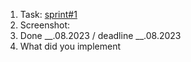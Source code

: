 1. Task: [sprint#1](https://github.com/rolling-scopes-school/tasks/blob/master/tasks/eCommerce-Application/Sprints/Sprint%231.md)
2. Screenshot:
   ![]()
3. Done __.08.2023 / deadline __.08.2023
4. What did you implement
